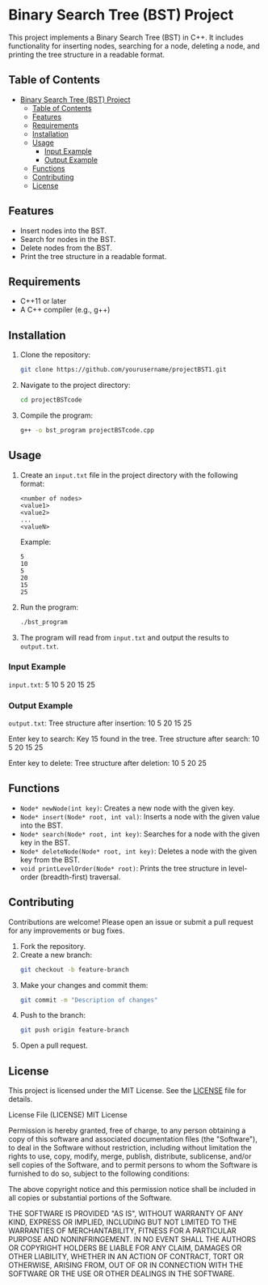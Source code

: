 # Binary Search Tree (BST) Project

This project implements a Binary Search Tree (BST) in C++. It includes functionality for inserting nodes, searching for a node, deleting a node, and printing the tree structure in a readable format.

## Table of Contents
- [Binary Search Tree (BST) Project](#binary-search-tree-bst-project)
  - [Table of Contents](#table-of-contents)
  - [Features](#features)
  - [Requirements](#requirements)
  - [Installation](#installation)
  - [Usage](#usage)
    - [Input Example](#input-example)
    - [Output Example](#output-example)
  - [Functions](#functions)
  - [Contributing](#contributing)
  - [License](#license)

## Features
- Insert nodes into the BST.
- Search for nodes in the BST.
- Delete nodes from the BST.
- Print the tree structure in a readable format.

## Requirements
- C++11 or later
- A C++ compiler (e.g., g++)

## Installation
1. Clone the repository:
    ```sh
    git clone https://github.com/yourusername/projectBST1.git
    ```
2. Navigate to the project directory:
    ```sh
    cd projectBSTcode
    ```
3. Compile the program:
    ```sh
    g++ -o bst_program projectBSTcode.cpp
    ```

## Usage
1. Create an `input.txt` file in the project directory with the following format:
    ```
    <number of nodes>
    <value1>
    <value2>
    ...
    <valueN>
    ```
   Example:
    ```
    5
    10
    5
    20
    15
    25
    ```

2. Run the program:
    ```sh
    ./bst_program
    ```

3. The program will read from `input.txt` and output the results to `output.txt`.

### Input Example
`input.txt`:
5
10
5
20
15
25

### Output Example
`output.txt`:
Tree structure after insertion:
10
5 20
15 25

Enter key to search:
Key 15 found in the tree.
Tree structure after search:
10
5 20
15 25

Enter key to delete:
Tree structure after deletion:
10
5 20
25


## Functions
- `Node* newNode(int key)`: Creates a new node with the given key.
- `Node* insert(Node* root, int val)`: Inserts a node with the given value into the BST.
- `Node* search(Node* root, int key)`: Searches for a node with the given key in the BST.
- `Node* deleteNode(Node* root, int key)`: Deletes a node with the given key from the BST.
- `void printLevelOrder(Node* root)`: Prints the tree structure in level-order (breadth-first) traversal.

## Contributing
Contributions are welcome! Please open an issue or submit a pull request for any improvements or bug fixes.

1. Fork the repository.
2. Create a new branch:
    ```sh
    git checkout -b feature-branch
    ```
3. Make your changes and commit them:
    ```sh
    git commit -m "Description of changes"
    ```
4. Push to the branch:
    ```sh
    git push origin feature-branch
    ```
5. Open a pull request.

## License
This project is licensed under the MIT License. See the [LICENSE](LICENSE) file for details.

License File (LICENSE)
MIT License

Permission is hereby granted, free of charge, to any person obtaining a copy
of this software and associated documentation files (the "Software"), to deal
in the Software without restriction, including without limitation the rights
to use, copy, modify, merge, publish, distribute, sublicense, and/or sell
copies of the Software, and to permit persons to whom the Software is
furnished to do so, subject to the following conditions:

The above copyright notice and this permission notice shall be included in all
copies or substantial portions of the Software.

THE SOFTWARE IS PROVIDED "AS IS", WITHOUT WARRANTY OF ANY KIND, EXPRESS OR
IMPLIED, INCLUDING BUT NOT LIMITED TO THE WARRANTIES OF MERCHANTABILITY,
FITNESS FOR A PARTICULAR PURPOSE AND NONINFRINGEMENT. IN NO EVENT SHALL THE
AUTHORS OR COPYRIGHT HOLDERS BE LIABLE FOR ANY CLAIM, DAMAGES OR OTHER
LIABILITY, WHETHER IN AN ACTION OF CONTRACT, TORT OR OTHERWISE, ARISING FROM,
OUT OF OR IN CONNECTION WITH THE SOFTWARE OR THE USE OR OTHER DEALINGS IN THE
SOFTWARE.

